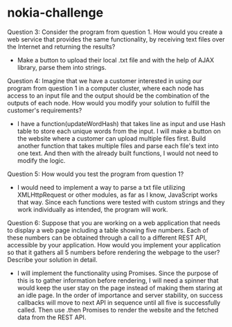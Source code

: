 # nokia-challenge

Question 3: Consider the program from question 1. How would you create a web service that provides the same functionality, by receiving text files over the
Internet and returning the results?

- Make a button to upload their local .txt file and with the help of AJAX library, parse them into strings.

Question 4: Imagine that we have a customer interested in using our program from question 1 in a computer cluster, where each node has access to an input
file and the output should be the combination of the outputs of each node. How would you modify your solution to fulfill the customer's
requirements?

- I have a function(updateWordHash) that takes line as input and use Hash table to store each unique words from the input. I will make a button on the website where a customer can upload multiple files first. Build another function that takes multiple files and parse each file's text into one text. And then with the already built functions, I would not need to modify the logic.

Question 5: How would you test the program from question 1?

- I would need to implement a way to parse a txt file utilizing XMLHttpRequest or other modules, as far as I know, JavaScript works that way. Since each functions were tested with custom strings and they work individually as intended, the program will work.

Question 6: Suppose that you are working on a web application that needs to display a web page including a table showing five numbers. Each of these
numbers can be obtained through a call to a different REST API, accessible by your application. How would you implement your application so
that it gathers all 5 numbers before rendering the webpage to the user? Describe your solution in detail.

- I will implement the functionality using Promises. Since the purpose of this is to gather information before rendering, I will need a spinner that would keep the user stay on the page instead of making them staring at an idle page. In the order of importance and server stability, on success callbacks will move to next API in sequence until all five is successfully called. Then use .then Promises to render the website and the fetched data from the REST API.
